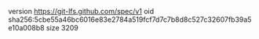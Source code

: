 version https://git-lfs.github.com/spec/v1
oid sha256:5cbe55a46bc6016e83e2784a519fcf7d7c7b8d8c527c32607fb39a5e10a008b8
size 3209
